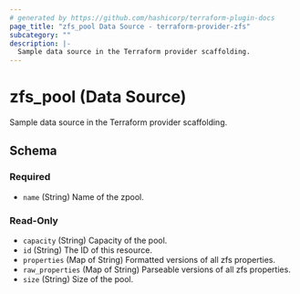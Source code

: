 ```yaml
---
# generated by https://github.com/hashicorp/terraform-plugin-docs
page_title: "zfs_pool Data Source - terraform-provider-zfs"
subcategory: ""
description: |-
  Sample data source in the Terraform provider scaffolding.
---
```


# zfs_pool (Data Source)

Sample data source in the Terraform provider scaffolding.



<!-- schema generated by tfplugindocs -->
## Schema

### Required

- `name` (String) Name of the zpool.

### Read-Only

- `capacity` (String) Capacity of the pool.
- `id` (String) The ID of this resource.
- `properties` (Map of String) Formatted versions of all zfs properties.
- `raw_properties` (Map of String) Parseable versions of all zfs properties.
- `size` (String) Size of the pool.


